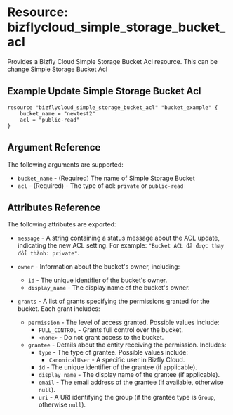 
# Resource: bizflycloud_simple_storage_bucket_acl

Provides a Bizfly Cloud Simple Storage Bucket Acl resource. This can be change Simple Storage Bucket Acl

## Example Update Simple Storage Bucket Acl

```hcl
resource "bizflycloud_simple_storage_bucket_acl" "bucket_example" {
    bucket_name = "newtest2"
    acl = "public-read"
}
```


## Argument Reference

The following arguments are supported:

-   `bucket_name` - (Required) The name of Simple Storage Bucket
-   `acl` - (Required) - The type of acl: `private` or `public-read`

## Attributes Reference

The following attributes are exported:

-   `message` - A string containing a status message about the ACL update, indicating the new ACL setting. For example: `"Bucket ACL đã được thay đổi thành: private"`.

-   `owner` - Information about the bucket's owner, including:
    - `id` - The unique identifier of the bucket's owner.
    - `display_name` - The display name of the bucket's owner.

-   `grants` - A list of grants specifying the permissions granted for the bucket. Each grant includes:
    - `permission` - The level of access granted. Possible values include:
        - `FULL_CONTROL` - Grants full control over the bucket.
        - `<none>` - Do not grant access to the bucket.
    - `grantee` - Details about the entity receiving the permission. Includes:
        - `type` - The type of grantee. Possible values include:
            - `CanonicalUser` - A specific user in Bizfly Cloud.
        - `id` - The unique identifier of the grantee (if applicable).
        - `display_name` - The display name of the grantee (if applicable).
        - `email` - The email address of the grantee (if available, otherwise `null`).
        - `uri` - A URI identifying the group (if the grantee type is `Group`, otherwise `null`).



